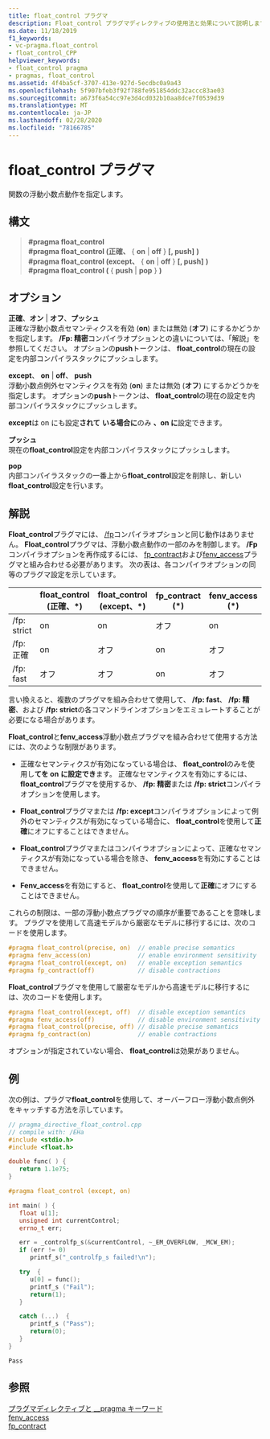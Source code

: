 ```yaml
---
title: float_control プラグマ
description: Float_control プラグマディレクティブの使用法と効果について説明します。 Float_control ディレクティブは、実行時の浮動小数点の正確なセマンティクスと例外セマンティクスの状態を制御します。
ms.date: 11/18/2019
f1_keywords:
- vc-pragma.float_control
- float_control_CPP
helpviewer_keywords:
- float_control pragma
- pragmas, float_control
ms.assetid: 4f4ba5cf-3707-413e-927d-5ecdbc0a9a43
ms.openlocfilehash: 5f907bfeb3f92f788fe951854ddc32accc83ae03
ms.sourcegitcommit: a673f6a54cc97e3d4cd032b10aa8dce7f0539d39
ms.translationtype: MT
ms.contentlocale: ja-JP
ms.lasthandoff: 02/28/2020
ms.locfileid: "78166785"
---
```

# <a name="float_control-pragma"></a>float_control プラグマ

関数の浮動小数点動作を指定します。

## <a name="syntax"></a>構文

> **#pragma float_control**\
> **#pragma float_control (正確、** { **on** | **off** } **[, push]** **)** \
> **#pragma float_control (except、** { **on** | **off** } **[, push]** **)** \
> **#pragma float_control (** { **push** | **pop** } **)**

## <a name="options"></a>オプション

**正確**、**オン** | **オフ**、**プッシュ**\
正確な浮動小数点セマンティクスを有効 (**on**) または無効 (**オフ**) にするかどうかを指定します。 **/Fp: 精密**コンパイラオプションとの違いについては、「解説」を参照してください。 オプションの**push**トークンは、 **float_control**の現在の設定を内部コンパイラスタックにプッシュします。

**except**、 **on** | **off**、 **push**\
浮動小数点例外セマンティクスを有効 (**on**) または無効 (**オフ**) にするかどうかを指定します。 オプションの**push**トークンは、 **float_control**の現在の設定を内部コンパイラスタックにプッシュします。

**except**は on にも設定**されて** **いる場合に**のみ **、on に**設定できます。

**プッシュ**\
現在の**float_control**設定を内部コンパイラスタックにプッシュします。

**pop**\
内部コンパイラスタックの一番上から**float_control**設定を削除し、新しい**float_control**設定を行います。

## <a name="remarks"></a>解説

**Float_control**プラグマには、 [/fp](../build/reference/fp-specify-floating-point-behavior.md)コンパイラオプションと同じ動作はありません。 **Float_control**プラグマは、浮動小数点動作の一部のみを制御します。 **/Fp**コンパイラオプションを再作成するには、 [fp_contract](../preprocessor/fp-contract.md)および[fenv_access](../preprocessor/fenv-access.md)プラグマと組み合わせる必要があります。 次の表は、各コンパイラオプションの同等のプラグマ設定を示しています。

| | float_control (正確、\*) | float_control (except、\*) | fp_contract (\*) | fenv_access (\*) |
|-|-|-|-|-|
| /fp: strict             | on  | on  | オフ | on  |
| /fp: 正確            | on  | オフ | on  | オフ |
| /fp: fast               | オフ | オフ | on  | オフ |

言い換えると、複数のプラグマを組み合わせて使用して、 **/fp: fast**、 **/fp: 精密**、および **/fp: strict**の各コマンドラインオプションをエミュレートすることが必要になる場合があります。

**Float_control**と**fenv_access**浮動小数点プラグマを組み合わせて使用する方法には、次のような制限があります。

- 正確なセマンティクスが有効になっている場合は、 **float_control**のみを使用し**てを on** **に設定でき**ます。 正確なセマンティクスを有効にするには、 **float_control**プラグマを使用するか、 **/fp: 精密**または **/fp: strict**コンパイラオプションを使用します。

- **Float_control**プラグマまたは **/fp: except**コンパイラオプションによって例外のセマンティクスが有効になっている場合に、 **float_control**を使用して**正確**にオフにすることはできません。

- **Float_control**プラグマまたはコンパイラオプションによって、正確なセマンティクスが有効になっている場合を除き、 **fenv_access**を有効にすることはできません。

- **Fenv_access**を有効にすると、 **float_control**を使用して**正確**にオフにすることはできません。

これらの制限は、一部の浮動小数点プラグマの順序が重要であることを意味します。 プラグマを使用して高速モデルから厳密なモデルに移行するには、次のコードを使用します。

```cpp
#pragma float_control(precise, on)  // enable precise semantics
#pragma fenv_access(on)             // enable environment sensitivity
#pragma float_control(except, on)   // enable exception semantics
#pragma fp_contract(off)            // disable contractions
```

**Float_control**プラグマを使用して厳密なモデルから高速モデルに移行するには、次のコードを使用します。

```cpp
#pragma float_control(except, off)  // disable exception semantics
#pragma fenv_access(off)            // disable environment sensitivity
#pragma float_control(precise, off) // disable precise semantics
#pragma fp_contract(on)             // enable contractions
```

オプションが指定されていない場合、 **float_control**は効果がありません。

## <a name="example"></a>例

次の例は、プラグマ**float_control**を使用して、オーバーフロー浮動小数点例外をキャッチする方法を示しています。

```cpp
// pragma_directive_float_control.cpp
// compile with: /EHa
#include <stdio.h>
#include <float.h>

double func( ) {
   return 1.1e75;
}

#pragma float_control (except, on)

int main( ) {
   float u[1];
   unsigned int currentControl;
   errno_t err;

   err = _controlfp_s(&currentControl, ~_EM_OVERFLOW, _MCW_EM);
   if (err != 0)
      printf_s("_controlfp_s failed!\n");

   try  {
      u[0] = func();
      printf_s ("Fail");
      return(1);
   }

   catch (...)  {
      printf_s ("Pass");
      return(0);
   }
}
```

```Output
Pass
```

## <a name="see-also"></a>参照

[プラグマディレクティブと __pragma キーワード](../preprocessor/pragma-directives-and-the-pragma-keyword.md)\
[fenv_access](../preprocessor/fenv-access.md)\
[fp_contract](../preprocessor/fp-contract.md)

